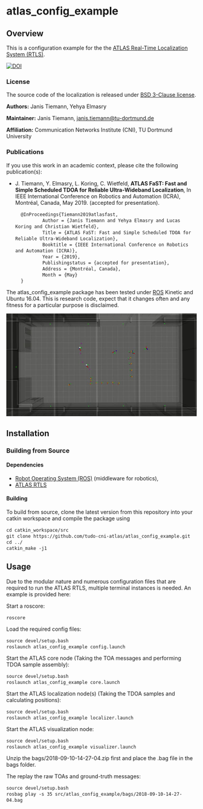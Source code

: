 # atlas_config_example

## Overview

This is a configuration example for the the [ATLAS Real-Time Localization System (RTLS)](https://github.com/tudo-cni-atlas/atlas_rtls/).

[![DOI](https://zenodo.org/badge/DOI/10.5281/zenodo.2579940.svg)](https://doi.org/10.5281/zenodo.2579940)


### License

The source code of the localization is released under [BSD 3-Clause license](LICENSE).

**Authors:** Janis Tiemann, Yehya Elmasry

**Maintainer:** Janis Tiemann, janis.tiemann@tu-dortmund.de

**Affiliation:** Communication Networks Institute (CNI), TU Dortmund University

### Publications

If you use this work in an academic context, please cite the following publication(s):

* J. Tiemann, Y. Elmasry, L. Koring, C. Wietfeld, **ATLAS FaST: Fast and Simple Scheduled TDOA for Reliable Ultra-Wideband Localization**, In IEEE International Conference on Robotics and Automation (ICRA), Montréal, Canada, May 2019. (accepted for presentation). 

        @InProceedings{Tiemann2019atlasfast,
                Author = {Janis Tiemann and Yehya Elmasry and Lucas Koring and Christian Wietfeld},
                Title = {ATLAS FaST: Fast and Simple Scheduled TDOA for Reliable Ultra-Wideband Localization},
                Booktitle = {IEEE International Conference on Robotics and Automation (ICRA)},
                Year = {2019},
                Publishingstatus = {accepted for presentation},
                Address = {Montréal, Canada},
                Month = {May}
        }


The atlas_config_example package has been tested under [ROS] Kinetic and Ubuntu 16.04. This is research code, expect that it changes often and any fitness for a particular purpose is disclaimed.

![Example image](doc/viz.jpg)


## Installation

### Building from Source

#### Dependencies

- [Robot Operating System (ROS)](http://wiki.ros.org) (middleware for robotics),
- [ATLAS RTLS](https://github.com/tudo-cni-atlas/atlas_rtls/)


#### Building

To build from source, clone the latest version from this repository into your catkin workspace and compile the package using

	cd catkin_workspace/src
	git clone https://github.com/tudo-cni-atlas/atlas_config_example.git
	cd ../
	catkin_make -j1


## Usage

Due to the modular nature and numerous configuration files that are required to run the ATLAS RTLS, multiple terminal instances is needed. An example is provided here:

Start a roscore:

	roscore

Load the required config files:

	source devel/setup.bash
	roslaunch atlas_config_example config.launch


Start the ATLAS core node (Taking the TOA messages and performing TDOA sample assembly):

	source devel/setup.bash
	roslaunch atlas_config_example core.launch

Start the ATLAS localization node(s) (Taking the TDOA samples and calculating positions):

	source devel/setup.bash
	roslaunch atlas_config_example localizer.launch

Start the ATLAS visualization node:

	source devel/setup.bash
	roslaunch atlas_config_example visualizer.launch

Unzip the bags/2018-09-10-14-27-04.zip first and place the .bag file in the bags folder.

The replay the raw TOAs and ground-truth messages:

	source devel/setup.bash
	rosbag play -s 35 src/atlas_config_example/bags/2018-09-10-14-27-04.bag


[ROS]: http://www.ros.org
[rviz]: http://wiki.ros.org/rviz
[Eigen]: http://eigen.tuxfamily.org
